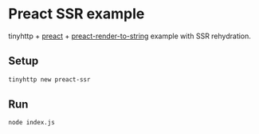 # Preact SSR example

tinyhttp + [preact](https://preactjs.com) + [preact-render-to-string](https://github.com/preactjs/preact-render-to-string) example with SSR rehydration.

## Setup

```sh
tinyhttp new preact-ssr
```

## Run

```sh
node index.js
```
